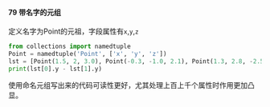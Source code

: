 #### 79  带名字的元组

定义名字为Point的元祖，字段属性有`x`,`y`,`z`

```python
from collections import namedtuple
Point = namedtuple('Point', ['x', 'y', 'z'])  
lst = [Point(1.5, 2, 3.0), Point(-0.3, -1.0, 2.1), Point(1.3, 2.8, -2.5)]
print(lst[0].y - lst[1].y)
```

使用命名元组写出来的代码可读性更好，尤其处理上百上千个属性时作用更加凸显。